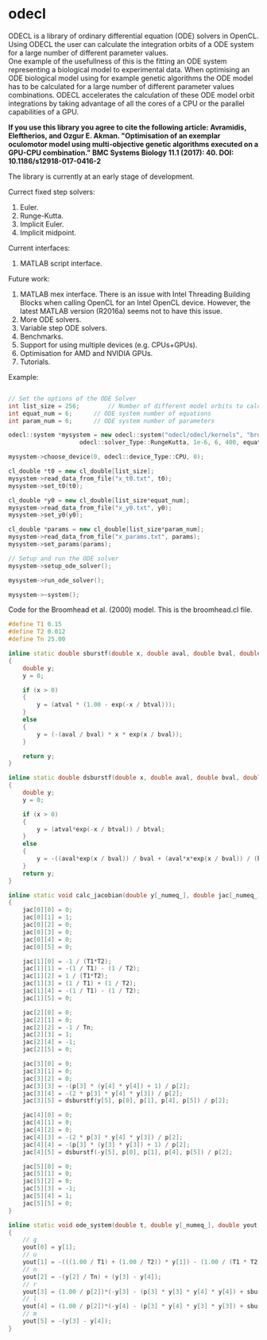 # odecl

ODECL is a library of ordinary differential equation (ODE) solvers in OpenCL. 
Using ODECL the user can calculate the integration orbits of a ODE system for a large number of different parameter values.  
One example of the usefullness of this is the fitting an ODE system representing a biological model to experimental data. 
When optimising an ODE biological model using for example genetic algorithms the ODE model has to be calculated for a large number of different parameter values combinations.
ODECL accelerates the calculation of these ODE model orbit integrations by taking advantage of all the cores of a CPU or the parallel capabilities of a GPU. 

**If you use this library you agree to cite the following article: 
Avramidis, Eleftherios, and Ozgur E. Akman. "Optimisation of an exemplar oculomotor model using multi-objective genetic algorithms executed on a GPU-CPU combination." BMC Systems Biology 11.1 (2017): 40. DOI: 10.1186/s12918-017-0416-2**

The library is currently at an early stage of development.

Currect fixed step solvers:

1. Euler.
2. Runge-Kutta.
3. Implicit Euler.
4. Implicit midpoint.

Current interfaces:

1. MATLAB script interface.

Future work:

1. MATLAB mex interface. There is an issue with Intel Threading Building Blocks when calling OpenCL for an Intel OpenCL device. However, the latest MATLAB version (R2016a) seems not to have this issue.
2. More ODE solvers.
3. Variable step ODE solvers.
4. Benchmarks.
5. Support for using multiple devices (e.g. CPUs+GPUs).
6. Optimisation for AMD and NVIDIA GPUs.
7. Tutorials.

Example:

```C++

// Set the options of the ODE Solver
int list_size = 256;		// Number of different model orbits to calculate
int equat_num = 6;		// ODE system number of equations
int param_num = 6;		// ODE system number of parameters

odecl::system *mysystem = new odecl::system("odecl/odecl/kernels", "broomhead.cl", 
                    odecl::solver_Type::RungeKutta, 1e-6, 6, 400, equat_num, param_num, list_size);

mysystem->choose_device(0, odecl::device_Type::CPU, 0);

cl_double *t0 = new cl_double[list_size];
mysystem->read_data_from_file("x_t0.txt", t0);
mysystem->set_t0(t0);

cl_double *y0 = new cl_double[list_size*equat_num];
mysystem->read_data_from_file("x_y0.txt", y0);
mysystem->set_y0(y0);

cl_double *params = new cl_double[list_size*param_num];
mysystem->read_data_from_file("x_params.txt", params);
mysystem->set_params(params);

// Setup and run the ODE solver
mysystem->setup_ode_solver();

mysystem->run_ode_solver();

mysystem->~system();

```

Code for the Broomhead et al. (2000) model. This is the broomhead.cl file.

```C++
#define T1 0.15
#define T2 0.012
#define Tn 25.00

inline static double sburstf(double x, double aval, double bval, double atval, double btval)
{
	double y;
	y = 0;

	if (x > 0)
	{
		y = (atval * (1.00 - exp(-x / btval)));
    }
	else
	{
		y = (-(aval / bval) * x * exp(x / bval));
	}

	return y;
}

inline static double dsburstf(double x, double aval, double bval, double atval, double btval)
{
	double y;
	y = 0;

	if (x > 0)
	{
		y = (atval*exp(-x / btval)) / btval;
	}
	else
	{
		y = -((aval*exp(x / bval)) / bval + (aval*x*exp(x / bval)) / (bval*bval));
	}
	return y;
}

inline static void calc_jacobian(double y[_numeq_], double jac[_numeq_][_numeq_], double p[_numpar_])
{
	jac[0][0] = 0;
	jac[0][1] = 1;
	jac[0][2] = 0;
	jac[0][3] = 0;
	jac[0][4] = 0;
	jac[0][5] = 0;

	jac[1][0] = -1 / (T1*T2);
	jac[1][1] = -(1 / T1) - (1 / T2);
	jac[1][2] = 1 / (T1*T2);
	jac[1][3] = (1 / T1) + (1 / T2);
	jac[1][4] = -(1 / T1) - (1 / T2);
	jac[1][5] = 0;

	jac[2][0] = 0;
	jac[2][1] = 0;
	jac[2][2] = -1 / Tn;
	jac[2][3] = 1;
	jac[2][4] = -1;
	jac[2][5] = 0;

	jac[3][0] = 0;
	jac[3][1] = 0;
	jac[3][2] = 0;
	jac[3][3] = -(p[3] * (y[4] * y[4]) + 1) / p[2];
	jac[3][4] = -(2 * p[3] * y[4] * y[3]) / p[2];
	jac[3][5] = dsburstf(y[5], p[0], p[1], p[4], p[5]) / p[2];

	jac[4][0] = 0;
	jac[4][1] = 0;
	jac[4][2] = 0;
	jac[4][3] = -(2 * p[3] * y[4] * y[3]) / p[2];
	jac[4][4] = -(p[3] * (y[3] * y[3]) + 1) / p[2];
	jac[4][5] = dsburstf(-y[5], p[0], p[1], p[4], p[5]) / p[2];

	jac[5][0] = 0;
	jac[5][1] = 0;
	jac[5][2] = 0;
	jac[5][3] = -1;
	jac[5][4] = 1;
	jac[5][5] = 0;
}

inline static void ode_system(double t, double y[_numeq_], double yout[_numeq_], double p[_numpar_])
{
	// g
	yout[0] = y[1];
	// u
	yout[1] = -(((1.00 / T1) + (1.00 / T2)) * y[1]) - (1.00 / (T1 * T2) * y[0]) + (1.00 / (T1 * T2) * y[2]) + ((1.00 / T1) + (1.00 / T2)) * (y[3] - y[4]);
	// n
	yout[2] = -(y[2] / Tn) + (y[3] - y[4]);
	// r
	yout[3] = (1.00 / p[2])*(-y[3] - (p[3] * y[3] * y[4] * y[4]) + sburstf(y[5], p[0], p[1], p[4], p[5]));
	// l
	yout[4] = (1.00 / p[2])*(-y[4] - (p[3] * y[4] * y[3] * y[3]) + sburstf(-y[5], p[0], p[1], p[4], p[5]));
	// m
	yout[5] = -(y[3] - y[4]);
}
```
